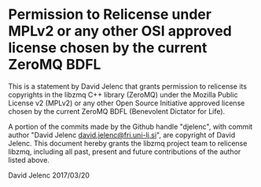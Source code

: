 # Permission to Relicense under MPLv2 or any other OSI approved license chosen by the current ZeroMQ BDFL

This is a statement by David Jelenc
that grants permission to relicense its copyrights in the libzmq C++
library (ZeroMQ) under the Mozilla Public License v2 (MPLv2) or any other
Open Source Initiative approved license chosen by the current ZeroMQ
BDFL (Benevolent Dictator for Life).

A portion of the commits made by the Github handle "djelenc", with
commit author "David Jelenc <david.jelenc@fri.uni-lj.si>", are copyright of David Jelenc.
This document hereby grants the libzmq project team to relicense libzmq,
including all past, present and future contributions of the author listed above.

David Jelenc
2017/03/20
